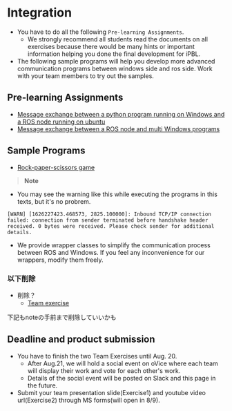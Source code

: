 # Integration

- You have to do all the following `Pre-learning Assignments`.
  - We strongly recommend all students read the documents on all exercises because there would be many hints or important information helping you done the final development for iPBL.
- The following sample programs will help you develop more advanced communication programs between windows side and ros side. Work with your team members to try out the samples.

## Pre-learning Assignments
  - [Message exchange between a python program running on Windows and a ROS node running on ubuntu](win_single/win_single.md)
  - [Message exchange between a ROS node and multi Windows programs](win_multi/win_multi.md)

## Sample Programs
  - [Rock-paper-scissors game](win_single/rps.md)

> **Note**
- You may see the warning like this while executing the programs in this texts, but it's no probrem.

```shell
[WARN] [1626227423.468573, 2825.100000]: Inbound TCP/IP connection failed: connection from sender terminated before handshake header received. 0 bytes were received. Please check sender for additional details.
```

- We provide wrapper classes to simplify the communication process between ROS and Windows. If you feel any inconvenience for our wrappers, modify them freely.

### 以下削除

- 削除？
  - [Team exercise](team_exercise/team_exercise.md)

下記もnoteの手前まで削除していいかも
## Deadline and product submission
- You have to finish the two Team Exercises until Aug. 20.
  - After Aug.21, we will hold a social event on oVice where each team will display their work and vote for each other's work.
  - Details of the social event will be posted on Slack and this page in the future.
- Submit your team presentation slide(Exercise1) and youtube video url(Exercise2) through MS forms(will open in 8/9). 
